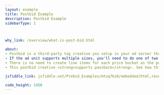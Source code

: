 ```yaml
---
layout: example
title: Postbid Example
description: Postbid Example
sidebarType: 1



why_link: /overview/what-is-post-bid.html

about: 
- Postbid is a third-party tag creative you setup in your ad server that loads the whole Prebid.js package. Create a line item in the ad server targeting each ad unit on your page. The <strong>creative will contain the code below</strong>.
- If the ad unit supports multiple sizes, you'll need to do one of two things: either create a Postbid creative for each desired size with that size hardcoded in the PBJS adunit, or get clever and use ad server macros (e.g. in GAM, there are [HEIGHT and WIDTH macros](https://support.google.com/admanager/answer/2376981?hl=en#zippy=%2Cheight-and-width)). 
- There is no need to create line items for each price bucket as the postbid creative is served after the ad server has chosen the line item. 
- This postbid creative <strong>supports passback</strong>. See how this works below.

jsfiddle_link: jsfiddle.net/Prebid_Examples/mtuq7kz0/embedded/html,result

code_height: 1450
---
```

